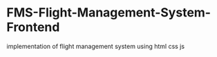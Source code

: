 # FMS-Flight-Management-System-Frontend
implementation of flight management system using html css js
